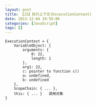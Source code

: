 ```yaml
---
layout: post
title: 【JS】执行上下文(ExcecutionContext)
date: 2013-12-04 19:59:00
categories: [JavaScript]
tags: []
---
```

	ExecutionContext = {
	    VariableObject: {
	        arguments: {
	            0: 22,
	            length: 1
	        },
	        arg1: 22,
	        c: pointer to function c()
	        a: undefined,
	        b: undefined
	    },
	    ScopeChain: { ... },
	    this: { ... }   调用对象
	}
